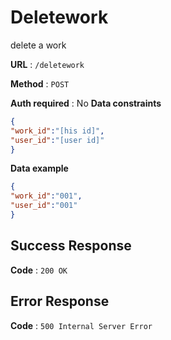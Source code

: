 # Deletework

delete a work

**URL** : `/deletework`

**Method** : `POST`

**Auth required** : No
**Data constraints**

```json
{
"work_id":"[his id]",
"user_id":"[user id]"
}

```

**Data example**

```json
{
"work_id":"001",
"user_id":"001"
}
```


## Success Response

**Code** : `200 OK`

## Error Response
**Code** : `500 Internal Server Error`

